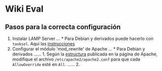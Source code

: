Wiki Eval
=========

## Pasos para la correcta configuración
1. Instalar LAMP Server
... * Para Debian y derivados puede hacerlo con `tasksel`. Aqui las [instrucciones](http://www.unixmen.com/install-lamp-with-1-command-in-ubuntu-1010-maverick-meerkat/)
2. Configurar el módulo 'mod_rewrite' de Apache
... * Para Debian y derivados
...... 1. Según la [estructura](http://wiki.apache.org/httpd/DistrosDefaultLayout#Debian.2C_Ubuntu_.28Apache_httpd_2.x.29:) publicada en la página de Apache, modifique el archivo `/etc/apache2/apache2.conf` para que cada `AllowOverride` esté en `All`.
...... 2.